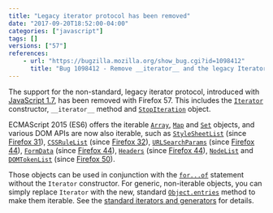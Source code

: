 ```yaml
---
title: "Legacy iterator protocol has been removed"
date: "2017-09-20T18:52:00-04:00"
categories: ["javascript"]
tags: []
versions: ["57"]
references:
    - url: "https://bugzilla.mozilla.org/show_bug.cgi?id=1098412"
      title: "Bug 1098412 - Remove __iterator__ and the legacy Iterator constructor"
---
```

The support for the non-standard, legacy iterator protocol, introduced with [JavaScript 1.7](https://developer.mozilla.org/en-US/docs/Web/JavaScript/New_in_JavaScript/1.7), has been removed with Firefox 57. This includes the [`Iterator`](https://developer.mozilla.org/en-US/docs/Web/JavaScript/Reference/Global_Objects/Iterator) constructor, `__iterator__` method and [`StopIteration`](https://developer.mozilla.org/en-US/docs/Web/JavaScript/Reference/Global_Objects/StopIteration) object.

ECMAScript 2015 (ES6) offers the iterable [`Array`](https://developer.mozilla.org/en-US/docs/Web/JavaScript/Reference/Global_Objects/Array), [`Map`](https://developer.mozilla.org/en-US/docs/Web/JavaScript/Reference/Global_Objects/Map) and [`Set`](https://developer.mozilla.org/en-US/docs/Web/JavaScript/Reference/Global_Objects/Set) objects, and various DOM APIs are now also iterable, such as [`StyleSheetList`](https://developer.mozilla.org/en-US/docs/Web/API/StyleSheetList) (since [Firefox 31](https://bugzilla.mozilla.org/show_bug.cgi?id=738196)), [`CSSRuleList`](https://developer.mozilla.org/en-US/docs/Web/API/CSSRuleList) (since [Firefox 32](https://bugzilla.mozilla.org/show_bug.cgi?id=995664)), [`URLSearchParams`](https://developer.mozilla.org/en-US/docs/Web/API/URLSearchParams) (since [Firefox 44](https://bugzilla.mozilla.org/show_bug.cgi?id=1085284)), [`FormData`](https://developer.mozilla.org/en-US/docs/Web/API/FormData) (since [Firefox 44](https://bugzilla.mozilla.org/show_bug.cgi?id=1127703)), [`Headers`](https://developer.mozilla.org/en-US/docs/Web/API/Headers) (since [Firefox 44](https://bugzilla.mozilla.org/show_bug.cgi?id=1108181)), [`NodeList`](https://developer.mozilla.org/en-US/docs/Web/API/NodeList) and [`DOMTokenList`](https://developer.mozilla.org/en-US/docs/Web/API/DOMTokenList) (since [Firefox 50](https://bugzilla.mozilla.org/show_bug.cgi?id=1290636)).

Those objects can be used in conjunction with the [`for...of`](https://developer.mozilla.org/en-US/docs/Web/JavaScript/Reference/Statements/for...of) statement without the `Iterator` constructor. For generic, non-iterable objects, you can simply replace `Iterator` with the new, standard [`Object.entries`](https://developer.mozilla.org/en-US/docs/Web/JavaScript/Reference/Global_Objects/Object/entries) method to make them iterable. See the [standard iterators and generators](https://developer.mozilla.org/en-US/docs/Web/JavaScript/Guide/Iterators_and_Generators) for details.
